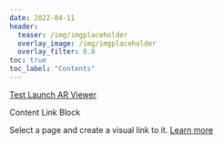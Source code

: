 ```yaml
---
date: 2022-04-11
header:
  teaser: /img/imgplaceholder
  overlay_image: /img/imgplaceholder
  overlay_filter: 0.8
toc: true
toc_label: "Contents"
--- 
```

[ Test Launch AR Viewer
](https://drive.google.com/file/d/1TH4kXtPg8l2VcP7ZAU_Rr8ots7FH1ejF/view?usp=sharing)

Content Link Block

Select a page and create a visual link to it. [Learn
more](https://support.squarespace.com/hc/articles/206544037)

